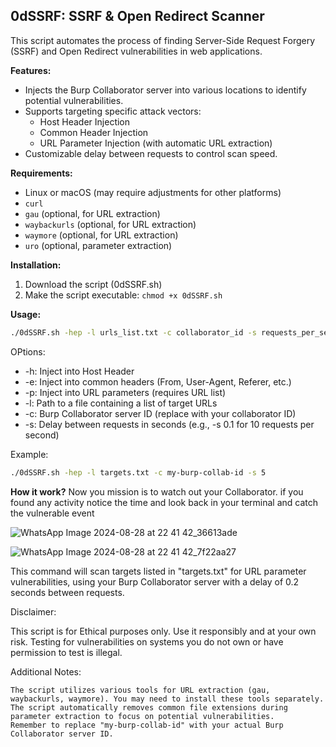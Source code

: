 ## 0dSSRF: SSRF & Open Redirect Scanner

This script automates the process of finding Server-Side Request Forgery (SSRF) and Open Redirect vulnerabilities in web applications.

**Features:**

* Injects the Burp Collaborator server into various locations to identify potential vulnerabilities.
* Supports targeting specific attack vectors:
    * Host Header Injection
    * Common Header Injection
    * URL Parameter Injection (with automatic URL extraction)
* Customizable delay between requests to control scan speed.

**Requirements:**

* Linux or macOS (may require adjustments for other platforms)
* `curl`
* `gau` (optional, for URL extraction)
* `waybackurls` (optional, for URL extraction)
* `waymore` (optional, for URL extraction)
* `uro` (optional, parameter extraction)

**Installation:**

1. Download the script (0dSSRF.sh)
2. Make the script executable: `chmod +x 0dSSRF.sh`

**Usage:**

```bash
./0dSSRF.sh -hep -l urls_list.txt -c collaborator_id -s requests_per_second
```
OPtions:

* -h: Inject into Host Header
* -e: Inject into common headers (From, User-Agent, Referer, etc.)
* -p: Inject into URL parameters (requires URL list)
* -l: Path to a file containing a list of target URLs
* -c: Burp Collaborator server ID (replace with your collaborator ID)
* -s: Delay between requests in seconds (e.g., -s 0.1 for 10 requests per second)

Example:
```bash
./0dSSRF.sh -hep -l targets.txt -c my-burp-collab-id -s 5
```

**How it work?**
Now you mission is to watch out your Collaborator. if you found any activity notice the time and look back in your terminal and catch the vulnerable event

 ![WhatsApp Image 2024-08-28 at 22 41 42_36613ade](https://github.com/user-attachments/assets/5f7de255-930c-4c3d-b435-2135bc3b665e)

![WhatsApp Image 2024-08-28 at 22 41 42_7f22aa27](https://github.com/user-attachments/assets/0eb10439-7124-464e-9eb3-9e377adfada7)




This command will scan targets listed in "targets.txt" for URL parameter vulnerabilities, using your Burp Collaborator server with a delay of 0.2 seconds between requests.

Disclaimer:

This script is for Ethical purposes only. Use it responsibly and at your own risk. Testing for vulnerabilities on systems you do not own or have permission to test is illegal.

Additional Notes:

    The script utilizes various tools for URL extraction (gau, waybackurls, waymore). You may need to install these tools separately.
    The script automatically removes common file extensions during parameter extraction to focus on potential vulnerabilities.
    Remember to replace "my-burp-collab-id" with your actual Burp Collaborator server ID.
